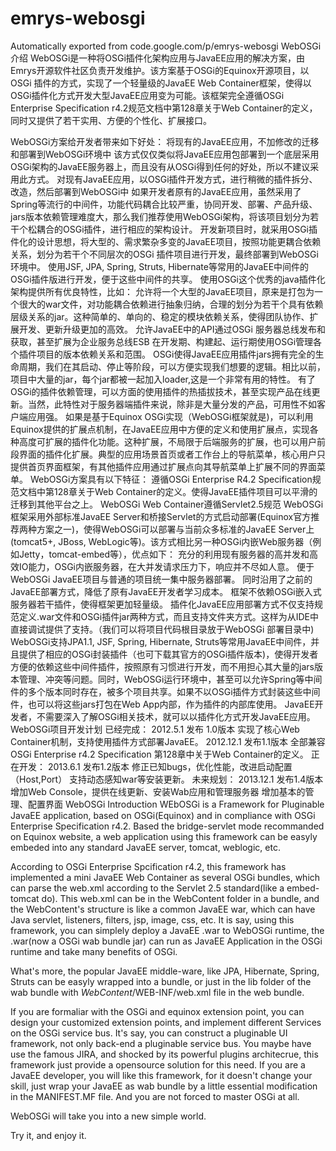 # emrys-webosgi
Automatically exported from code.google.com/p/emrys-webosgi
WebOSGi介绍
WebOSGi是一种将OSGi插件化架构应用与JavaEE应用的解决方案，由Emrys开源软件社区负责开发维护。该方案基于OSGi的Equinox开源项目，以OSGi 插件的方式，实现了一个轻量级的JavaEE Web Container框架，使得以OSGi插件化方式开发大型JavaEE应用变为可能。该框架完全遵循OSGi Enterprise Specification r4.2规范文档中第128章关于Web Container的定义，同时又提供了若干实用、方便的个性化、扩展接口。

WebOSGi方案给开发者带来如下好处：
将现有的JavaEE应用，不加修改的迁移和部署到WebOSGi环境中 该方式仅仅类似将JavaEE应用包部署到一个底层采用OSGi架构的JavaEE服务器上，而且没有从OSGi得到任何的好处，所以不建议采用此方式。
对现有JavaEE应用，以OSGi插件开发方式，进行稍微的插件拆分、改造，然后部署到WebOSGi中 如果开发者原有的JavaEE应用，虽然采用了Spring等流行的中间件，功能代码耦合比较严重，协同开发、部署、产品升级、jars版本依赖管理难度大，那么我们推荐使用WebOSGi架构，将该项目划分为若干个松耦合的OSGi插件，进行相应的架构设计。
开发新项目时，就采用OSGi插件化的设计思想，将大型的、需求繁杂多变的JavaEE项目，按照功能更耦合依赖关系，划分为若干个不同层次的OSGi 插件项目进行开发，最终部署到WebOSGi环境中。
使用JSF, JPA, Spring, Struts, Hibernate等常用的JavaEE中间件的OSGi插件版进行开发，便于这些中间件的共享。
使用OSGi这个优秀的java插件化架构提供所有优良特性，比如：
允许将一个大型的JavaEE项目，原来是打包为一个很大的war文件，对功能耦合依赖进行抽象归纳，合理的划分为若干个具有依赖层级关系的jar。这种简单的、单向的、稳定的模块依赖关系，使得团队协作、扩展开发、更新升级更加的高效。
允许JavaEE中的API通过OSGi 服务器总线发布和获取，甚至扩展为企业服务总线ESB
在开发期、构建起、运行期使用OSGi管理各个插件项目的版本依赖关系和范围。
OSGi使得JavaEE应用插件jars拥有完全的生命周期，我们在其启动、停止等阶段，可以方便实现我们想要的逻辑。相比以前，项目中大量的jar，每个jar都被一起加入loader,这是一个非常有用的特性。
有了OSGi的插件依赖管理，可以方面的使用插件的热插拔技术，甚至实现产品在线更新。当然，此特性对于服务器端插件来说，除非是大量分发的产品，可用性不如客户端应用强。
如果是基于Equinox OSGi实现（WebOSGi框架就是)，可以利用Equinox提供的扩展点机制，在JavaEE应用中方便的定义和使用扩展点，实现各种高度可扩展的插件化功能。这种扩展，不局限于后端服务的扩展，也可以用户前段界面的插件化扩展。典型的应用场景首页或者工作台上的导航菜单，核心用户只提供首页界面框架，有其他插件应用通过扩展点向其导航菜单上扩展不同的界面菜单。
WebOSGi方案具有以下特征：
遵循OSGi Enterprise R4.2 Specification规范文档中第128章关于Web Container的定义。使得JavaEE插件项目可以平滑的迁移到其他平台之上。
WebOSGi Web Container遵循Servlet2.5规范
WebOSGi框架采用外部标准JavaEE Server和桥接Servlet的方式启动部署(Equinox官方推荐两种方案之一)，使得WebOSGi可以部署与当前众多标准的JavaEE Server上(tomcat5+, JBoss, WebLogic等)。该方式相比另一种OSGi内嵌Web服务器（例如Jetty，tomcat-embed等），优点如下：
充分的利用现有服务器的高并发和高效IO能力，OSGi内嵌服务器，在大并发请求压力下，响应并不尽如人意。
便于WebOSGi JavaEE项目与普通的项目统一集中服务器部署。
同时沿用了之前的JavaEE部署方式，降低了原有JavaEE开发者学习成本。
框架不依赖OSGi嵌入式服务器若干插件，使得框架更加轻量级。
插件化JavaEE应用部署方式不仅支持规范定义.war文件和OSGi插件jar两种方式，而且支持文件夹方式。这样为从IDE中直接调试提供了支持。（我们可以将项目代码根目录放于WebOSGi 部署目录中)
WebOSGi支持JPA1.1, JSF, Spring, Hibernate, Struts等常用JavaEE中间件，并且提供了相应的OSGi封装插件（也可下载其官方的OSGi插件版本)，使得开发者方便的依赖这些中间件插件，按照原有习惯进行开发，而不用担心其大量的jars版本管理、冲突等问题。同时，WebOSGi运行环境中，甚至可以允许Spring等中间件的多个版本同时存在，被多个项目共享。如果不以OSGi插件方式封装这些中间件，也可以将这些jars打包在Web App内部，作为插件的内部库使用。
JavaEE开发者，不需要深入了解OSGi相关技术，就可以以插件化方式开发JavaEE应用。
WebOSGi项目开发计划
已经完成：
2012.5.1 发布 1.0版本 实现了核心Web Container机制，支持使用插件方式部署JavaEE。
2012.12.1 发布1.1版本 全部兼容OSGi Enterprise r4.2 Specification 第128章中关于Web Container的定义。
正在开发：
2013.6.1 发布1.2版本
修正已知bugs，优化性能，改进启动配置（Host,Port）
支持动态感知war等安装更新。
未来规划：
2013.12.1 发布1.4版本
增加Web Console，提供在线更新、安装Wab应用和管理服务器
增加基本的管理、配置界面
WebOSGi Introduction
WEbOSGi is a Framework for Pluginable JavaEE application, based on OSGi(Equinox) and in compliance with OSGi Enterprise Specification r4.2. Based the bridge-servlet mode recommanded on Equinox website, a web application using this framework can be easyly embeded into any standard JavaEE server, tomcat, weblogic, etc.

According to OSGi Enterprise Spcification r4.2, this framework has implemented a mini JavaEE Web Container as several OSGi bundles, which can parse the web.xml according to the Servlet 2.5 standard(like a embed-tomcat do). This web.xml can be in the WebContent folder in a bundle, and the WebContent's structure is like a common JavaEE war, which can have Java servlet, listeners, filters, jsp, image, css, etc. It is say, using this framework, you can simplely deploy a JavaEE .war to WebOSGi runtime, the .war(now a OSGi wab bundle jar) can run as JavaEE Application in the OSGi runtime and take many benefits of OSGi.

What's more, the popular JavaEE middle-ware, like JPA, Hibernate, Spring, Struts can be easyly wrapped into a bundle, or just in the lib folder of the wab bundle with $WebContent$/WEB-INF/web.xml file in the web bundle.

If you are formaliar with the OSGi and equinox extension point, you can design your customized extension points, and implement different Services on the OSGi service bus. It's say, you can construct a pluginable UI framework, not only back-end a pluginable service bus. You maybe have use the famous JIRA, and shocked by its powerful plugins architecrue, this framework just provide a opensource solution for this need. If you are a JavaEE developer, you will like this framework, for it doesn't change your skill, just wrap your JavaEE as wab bundle by a little essential modification in the MANIFEST.MF file. And you are not forced to master OSGi at all.

WebOSGi will take you into a new simple world.

Try it, and enjoy it.

